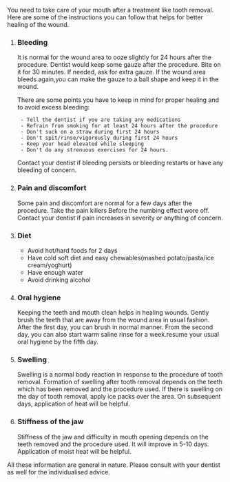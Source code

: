 You need to take care of your mouth after a treatment like tooth removal. Here are some of the instructions you can follow that helps for better healing of the wound.

1. ### Bleeding

    It is normal for the wound area to ooze slightly for 24 hours after the procedure. Dentist would keep some gauze after the procedure. Bite on it for 30 minutes. If needed, ask for extra gauze. If the wound area bleeds again,you can make the gauze to a ball shape and keep it in the wound. 

    There are some points you have to keep in mind for proper healing and to avoid excess bleeding:

        - Tell the dentist if you are taking any medications
        - Refrain from smoking for at least 24 hours after the procedure
        - Don't suck on a straw during first 24 hours
        - Don't spit/rinse/vigorously during first 24 hours
        - Keep your head elevated while sleeping
        - Don't do any strenuous exercises for 24 hours.

    Contact your dentist if bleeding persists or bleeding restarts or have any bleeding of concern.

2. ### Pain and discomfort

    Some pain and discomfort are normal for a few days after the procedure. Take the pain killers 
    Before the numbing effect wore off. 
    Contact your dentist if pain increases in severity or anything of concern.

3. ### Diet

    - Avoid hot/hard foods for 2 days
    - Have cold soft diet and easy chewables(mashed potato/pasta/ice cream/yoghurt)
    - Have enough water
    - Avoid drinking alcohol

4. ### Oral hygiene

    Keeping the teeth and mouth clean helps in healing wounds. Gently brush the teeth that are away from the wound area in usual fashion. After the first day, you can brush in normal manner. From the second day, you can also start warm saline rinse for a week.resume your usual oral hygiene by the fifth day.

5. ### Swelling

    Swelling is a normal body reaction in response to the procedure of tooth removal. Formation of swelling after tooth removal depends on the teeth which has been removed and the procedure used. If there is swelling on the day of tooth removal, apply ice packs over the area. On subsequent days, application of heat will be helpful. 

6. ### Stiffness of the jaw

    Stiffness of the jaw and difficulty in mouth opening depends on the teeth removed and the procedure used. It will improve in 5-10 days. Application of moist heat will be helpful. 

All these information are general in nature. Please consult with your dentist as well for the individualised advice.